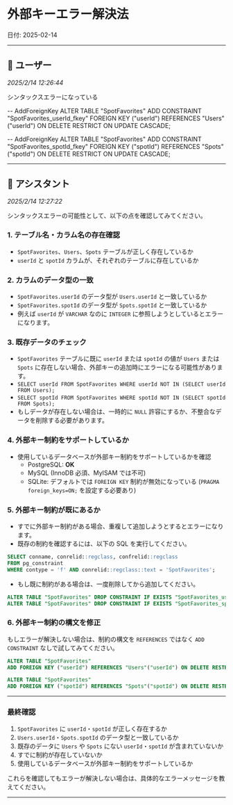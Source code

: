# 外部キーエラー解決法

日付: 2025-02-14

---

## 👤 ユーザー
*2025/2/14 12:26:44*

シンタックスエラーになっている

-- AddForeignKey
ALTER TABLE "SpotFavorites" ADD CONSTRAINT "SpotFavorites\_userId\_fkey" FOREIGN KEY ("userId") REFERENCES "Users"("userId") ON DELETE RESTRICT ON UPDATE CASCADE;

-- AddForeignKey
ALTER TABLE "SpotFavorites" ADD CONSTRAINT "SpotFavorites\_spotId\_fkey" FOREIGN KEY ("spotId") REFERENCES "Spots"("spotId") ON DELETE RESTRICT ON UPDATE CASCADE;

---

## 🤖 アシスタント
*2025/2/14 12:27:22*

シンタックスエラーの可能性として、以下の点を確認してみてください。

### 1. **テーブル名・カラム名の存在確認**
- `SpotFavorites`、`Users`、`Spots` テーブルが正しく存在しているか
- `userId` と `spotId` カラムが、それぞれのテーブルに存在しているか

### 2. **カラムのデータ型の一致**
- `SpotFavorites.userId` のデータ型が `Users.userId` と一致しているか
- `SpotFavorites.spotId` のデータ型が `Spots.spotId` と一致しているか
- 例えば `userId` が `VARCHAR` なのに `INTEGER` に参照しようとしているとエラーになります。

### 3. **既存データのチェック**
- `SpotFavorites` テーブルに既に `userId` または `spotId` の値が `Users` または `Spots` に存在しない場合、外部キーの追加時にエラーになる可能性があります。
- `SELECT userId FROM SpotFavorites WHERE userId NOT IN (SELECT userId FROM Users);`
- `SELECT spotId FROM SpotFavorites WHERE spotId NOT IN (SELECT spotId FROM Spots);`
- もしデータが存在しない場合は、一時的に `NULL` 許容にするか、不整合なデータを削除する必要があります。

### 4. **外部キー制約をサポートしているか**
- 使用しているデータベースが外部キー制約をサポートしているかを確認
  - PostgreSQL: **OK**
  - MySQL (InnoDB 必須、MyISAM では不可)
  - SQLite: デフォルトでは `FOREIGN KEY` 制約が無効になっている (`PRAGMA foreign_keys=ON;` を設定する必要あり)

### 5. **外部キー制約が既にあるか**
- すでに外部キー制約がある場合、重複して追加しようとするとエラーになります。
- 既存の制約を確認するには、以下の SQL を実行してください。

```sql
SELECT conname, conrelid::regclass, confrelid::regclass
FROM pg_constraint
WHERE contype = 'f' AND conrelid::regclass::text = 'SpotFavorites';
```

- もし既に制約がある場合は、一度削除してから追加してください。

```sql
ALTER TABLE "SpotFavorites" DROP CONSTRAINT IF EXISTS "SpotFavorites_userId_fkey";
ALTER TABLE "SpotFavorites" DROP CONSTRAINT IF EXISTS "SpotFavorites_spotId_fkey";
```

### 6. **外部キー制約の構文を修正**
もしエラーが解決しない場合は、制約の構文を `REFERENCES` ではなく `ADD CONSTRAINT` なしで試してみてください。

```sql
ALTER TABLE "SpotFavorites"
ADD FOREIGN KEY ("userId") REFERENCES "Users"("userId") ON DELETE RESTRICT ON UPDATE CASCADE;

ALTER TABLE "SpotFavorites"
ADD FOREIGN KEY ("spotId") REFERENCES "Spots"("spotId") ON DELETE RESTRICT ON UPDATE CASCADE;
```

---

### **最終確認**
1. `SpotFavorites` に `userId`・`spotId` が正しく存在するか
2. `Users.userId`・`Spots.spotId` のデータ型と一致しているか
3. 既存のデータに `Users` や `Spots` にない `userId`・`spotId` が含まれていないか
4. すでに制約が存在していないか
5. 使用しているデータベースが外部キー制約をサポートしているか

これらを確認してもエラーが解決しない場合は、具体的なエラーメッセージを教えてください。

---
